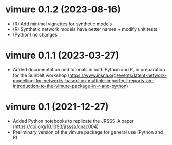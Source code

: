 # vimure 0.1.2 (2023-08-16)

- (R) Add minimal vignettes for synthetic models
- (R) Synthetic network models have better names + modify unit tests
- (Python) no changes


# vimure 0.1.1 (2023-03-27)

- Added documentation and tutorials in both Python and R, in preparation for the Sunbelt workshop (https://www.insna.org/events/latent-network-modelling-for-networks-based-on-multiple-imperfect-reports-an-introduction-to-the-vimure-package-in-r-and-python)


# vimure 0.1 (2021-12-27)

- Added Python notebooks to replicate the JRSSS-A paper (https://doi.org/10.1093/jrsssa/qnac004)
- Preliminary version of the vimure package for general use (Pytnon and R)

